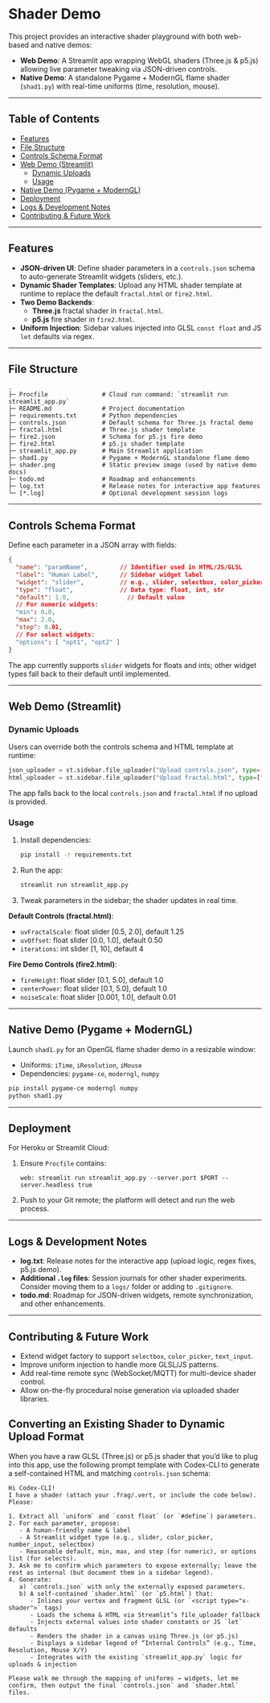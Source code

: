 # Shader Demo

This project provides an interactive shader playground with both web-based and native demos:

- **Web Demo**: A Streamlit app wrapping WebGL shaders (Three.js & p5.js) allowing live parameter tweaking via JSON-driven controls.
- **Native Demo**: A standalone Pygame + ModernGL flame shader (`shad1.py`) with real-time uniforms (time, resolution, mouse).

---

## Table of Contents
- [Features](#features)
- [File Structure](#file-structure)
- [Controls Schema Format](#controls-schema-format)
- [Web Demo (Streamlit)](#web-demo-streamlit)
  - [Dynamic Uploads](#dynamic-uploads)
  - [Usage](#usage)
- [Native Demo (Pygame + ModernGL)](#native-demo-pygame--moderngl)
- [Deployment](#deployment)
- [Logs & Development Notes](#logs--development-notes)
- [Contributing & Future Work](#contributing--future-work)

---

## Features
- **JSON-driven UI**: Define shader parameters in a `controls.json` schema to auto-generate Streamlit widgets (sliders, etc.).
- **Dynamic Shader Templates**: Upload any HTML shader template at runtime to replace the default `fractal.html` or `fire2.html`.
- **Two Demo Backends**:
  - **Three.js** fractal shader in `fractal.html`.
  - **p5.js** fire shader in `fire2.html`.
- **Uniform Injection**: Sidebar values injected into GLSL `const float` and JS `let` defaults via regex.

---

## File Structure
```
.  
├─ Procfile               # Cloud run command: `streamlit run streamlit_app.py`
├─ README.md              # Project documentation
├─ requirements.txt       # Python dependencies
├─ controls.json          # Default schema for Three.js fractal demo
├─ fractal.html           # Three.js shader template
├─ fire2.json             # Schema for p5.js fire demo
├─ fire2.html             # p5.js shader template
├─ streamlit_app.py       # Main Streamlit application
├─ shad1.py               # Pygame + ModernGL standalone flame demo
├─ shader.png             # Static preview image (used by native demo docs)
├─ todo.md                # Roadmap and enhancements
├─ log.txt                # Release notes for interactive app features
└─ [*.log]                # Optional development session logs
```

---

## Controls Schema Format
Define each parameter in a JSON array with fields:
```json
{
  "name": "paramName",         // Identifier used in HTML/JS/GLSL
  "label": "Human Label",      // Sidebar widget label
  "widget": "slider",          // e.g., slider, selectbox, color_picker
  "type": "float",             // Data type: float, int, str
  "default": 1.0,                // Default value
  // For numeric widgets:
  "min": 0.0,
  "max": 2.0,
  "step": 0.01,
  // For select widgets:
  "options": [ "opt1", "opt2" ]
}
```
The app currently supports `slider` widgets for floats and ints; other widget types fall back to their default until implemented.

---

## Web Demo (Streamlit)

### Dynamic Uploads
Users can override both the controls schema and HTML template at runtime:
```python
json_uploader = st.sidebar.file_uploader("Upload controls.json", type=["json"])
html_uploader = st.sidebar.file_uploader("Upload fractal.html", type=["html"])
```
The app falls back to the local `controls.json` and `fractal.html` if no upload is provided.

### Usage
1. Install dependencies:
   ```bash
   pip install -r requirements.txt
   ```
2. Run the app:
   ```bash
   streamlit run streamlit_app.py
   ```
3. Tweak parameters in the sidebar; the shader updates in real time.

**Default Controls (fractal.html)**:
- `uvFractalScale`: float slider [0.5, 2.0], default 1.25  
- `uvOffset`: float slider [0.0, 1.0], default 0.50  
- `iterations`: int slider [1, 10], default 4  

**Fire Demo Controls (fire2.html)**:
- `fireHeight`: float slider [0.1, 5.0], default 1.0  
- `centerPower`: float slider [0.1, 5.0], default 1.0  
- `noiseScale`: float slider [0.001, 1.0], default 0.01  

---

## Native Demo (Pygame + ModernGL)
Launch `shad1.py` for an OpenGL flame shader demo in a resizable window:
- Uniforms: `iTime`, `iResolution`, `iMouse`  
- Dependencies: `pygame-ce`, `moderngl`, `numpy`  
```bash
pip install pygame-ce moderngl numpy
python shad1.py
```

---

## Deployment
For Heroku or Streamlit Cloud:
1. Ensure `Procfile` contains:
   ```
   web: streamlit run streamlit_app.py --server.port $PORT --server.headless true
   ```
2. Push to your Git remote; the platform will detect and run the web process.

---

## Logs & Development Notes
- **log.txt**: Release notes for the interactive app (upload logic, regex fixes, p5.js demo).  
- **Additional `.log` files**: Session journals for other shader experiments. Consider moving them to a `logs/` folder or adding to `.gitignore`.
- **todo.md**: Roadmap for JSON-driven widgets, remote synchronization, and other enhancements.

---

## Contributing & Future Work
- Extend widget factory to support `selectbox`, `color_picker`, `text_input`.  
- Improve uniform injection to handle more GLSL/JS patterns.  
- Add real-time remote sync (WebSocket/MQTT) for multi-device shader control.  
- Allow on-the-fly procedural noise generation via uploaded shader libraries.

## Converting an Existing Shader to Dynamic Upload Format

When you have a raw GLSL (Three.js) or p5.js shader that you’d like to plug into this app, use the following prompt template with Codex-CLI to generate a self-contained HTML and matching `controls.json` schema:

```text
Hi Codex-CLI!
I have a shader (attach your .frag/.vert, or include the code below).
Please:

1. Extract all `uniform` and `const float` (or `#define`) parameters.
2. For each parameter, propose:
   - A human-friendly name & label
   - A Streamlit widget type (e.g., slider, color_picker, number_input, selectbox)
   - Reasonable default, min, max, and step (for numeric), or options list (for selects).
3. Ask me to confirm which parameters to expose externally; leave the rest as internal (but document them in a sidebar legend).
4. Generate:
   a) `controls.json` with only the externally exposed parameters.
   b) A self-contained `shader.html` (or `p5.html`) that:
      - Inlines your vertex and fragment GLSL (or `<script type="x-shader">` tags)
      - Loads the schema & HTML via Streamlit’s file_uploader fallback
      - Injects external values into shader constants or JS `let` defaults
      - Renders the shader in a canvas using Three.js (or p5.js)
      - Displays a sidebar legend of “Internal Controls” (e.g., Time, Resolution, Mouse X/Y)
      - Integrates with the existing `streamlit_app.py` logic for uploads & injection

Please walk me through the mapping of uniforms → widgets, let me confirm, then output the final `controls.json` and `shader.html` files.
```